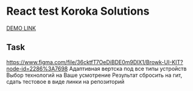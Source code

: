 # React test Koroka Solutions

 [DEMO LINK](https://AnastasiiaBardyuzha.github.io/koroka_solutions_test/)

## Task

https://www.figma.com/file/36cktfT7OeDiBDE0m9DlX1/Browk-UI-KIT?node-id=2286%3A7698
Адаптивная вертска под все типы устройств
Выбор технологий на Ваше усмотрение
Результат сбросить на гит, сдать тестовое в виде линки на репозиторий
